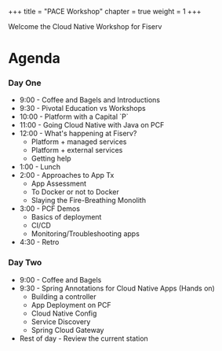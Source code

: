 +++
title = "PACE Workshop"
chapter = true
weight = 1
+++

Welcome the Cloud Native Workshop for Fiserv
# Agenda

### Day One
 - 9:00  - Coffee and Bagels and Introductions
 - 9:30  - Pivotal Education vs Workshops
 - 10:00 - Platform with a Capital \`P\`
 - 11:00 - Going Cloud Native with Java on PCF
 - 12:00 - What's happening at Fiserv?
   - Platform + managed services
   - Platform + external services
   - Getting help
 - 1:00  - Lunch
 - 2:00  - Approaches to App Tx
   - App Assessment
   - To Docker or not to Docker
   - Slaying the Fire-Breathing Monolith
 - 3:00  - PCF Demos
   - Basics of deployment
   - CI/CD
   - Monitoring/Troubleshooting apps
 - 4:30  - Retro

### Day Two
 - 9:00  - Coffee and Bagels
 - 9:30  - Spring Annotations for Cloud Native Apps (Hands on)
   - Building a controller
   - App Deployment on PCF
   - Cloud Native Config
   - Service Discovery
   - Spring Cloud Gateway
 - Rest of day - Review the current station

